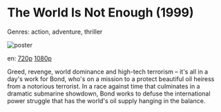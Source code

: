 # The World Is Not Enough (1999)

Genres: action, adventure, thriller

![poster](http://image.tmdb.org/t/p/w500/aPfALBxfgx2tsbTwRMR1MbNHSvn.jpg)

en:
  [720p](magnet:?xt=urn:btih:86BD71D41CC342D9F4BB654C975912D971085584&tr=udp://glotorrents.pw:6969/announce&tr=udp://tracker.opentrackr.org:1337/announce&tr=udp://torrent.gresille.org:80/announce&tr=udp://tracker.openbittorrent.com:80&tr=udp://tracker.coppersurfer.tk:6969&tr=udp://tracker.leechers-paradise.org:6969&tr=udp://p4p.arenabg.ch:1337&tr=udp://tracker.internetwarriors.net:1337)
  [1080p](magnet:?xt=urn:btih:208CBDB28DE347B0470D64F3AA646C4781218118&tr=udp://glotorrents.pw:6969/announce&tr=udp://tracker.opentrackr.org:1337/announce&tr=udp://torrent.gresille.org:80/announce&tr=udp://tracker.openbittorrent.com:80&tr=udp://tracker.coppersurfer.tk:6969&tr=udp://tracker.leechers-paradise.org:6969&tr=udp://p4p.arenabg.ch:1337&tr=udp://tracker.internetwarriors.net:1337)
  


Greed, revenge, world dominance and high-tech terrorism – it's all in a day's work for Bond, who's on a mission to a protect beautiful oil heiress from a notorious terrorist. In a race against time that culminates in a dramatic submarine showdown, Bond works to defuse the international power struggle that has the world's oil supply hanging in the balance.